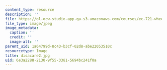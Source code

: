 ```yaml
---
content_type: resource
description: ''
file: https://ol-ocw-studio-app-qa.s3.amazonaws.com/courses/ec-721-wheelchair-design-in-developing-countries-spring-2009/6e3a228821309f5533815694bc241f0a_disacare2.jpg
file_type: image/jpeg
image_metadata:
  caption: ''
  credit: ''
  image-alt: ''
parent_uid: 1a64799d-8c43-b3cf-02d8-abe22053510c
resourcetype: Image
title: disacare2.jpg
uid: 6e3a2288-2130-9f55-3381-5694bc241f0a
---
```

